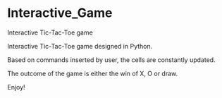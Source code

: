 # Interactive_Game
Interactive Tic-Tac-Toe game

Interactive Tic-Tac-Toe game designed in Python.

Based on commands inserted by user, the cells are constantly updated.

The outcome of the game is either the win of X, O or draw.

Enjoy!
